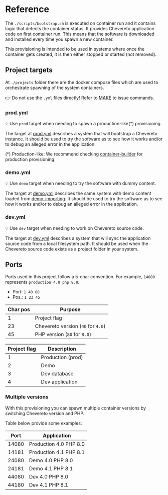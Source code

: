 # Reference

The `./scripts/bootstrap.sh` is executed on container run and it contains logic that detects the container status. It provides Chevereto application code on first container run. This means that the software is downloaded and installed every time you spawn a new container.

This provisioning is intended to be used in systems where once the container gets created, it is then either stopped or started (not removed).

## Project targets

At `./projects` folder there are the docker compose files which are used to orchestrate spawning of the system containers.

👉 Do not use the `.yml` files directly! Refer to [MAKE](MAKE.md) to issue commands.

### prod.yml

💡 Use `prod` target when needing to spawn a production-like(*) provisioning.

The target at [prod.yml](../projects/prod.yml) describes a system that will bootstrap a Chevereto instance. It should be used to try the software as to see how it works and/or to debug an alleged error in the application.

(*) Production-like: We recommend checking [container-builder](https://github.com/chevereto/container-builder) for production provisioning.

### demo.yml

💡 Use `demo` target when needing to try the software with dummy content.

The target at [demo.yml](../projects/demo.yml) describes the same system  with demo content loaded from [demo-importing](https://github.com/chevereto/demo-importing). It should be used to try the software as to see how it works and/or to debug an alleged error in the application.

### dev.yml

💡 Use `dev` target when needing to work on Chevereto source code.

The target at [dev.yml](../projects/dev.yml) describes a system that will sync the application source code from a local filesystem path. It should be used when the Chevereto source code exists as a project folder in your system.

## Ports

Ports used in this project follow a 5-char convention. For example, `14080` represents `production 4.0 php 8.0`.

* Port: `1 40 80`
* Pos.: `1 23 45`

| Char pos | Purpose                            |
| -------- | ---------------------------------- |
| 1        | Project flag                       |
| 23       | Chevereto version (`40` for `4.0`) |
| 45       | PHP version (`80` for `8.0`)       |

| Project flag | Description       |
| ------------ | ----------------- |
| 1            | Production (prod) |
| 2            | Demo              |
| 3            | Dev database      |
| 4            | Dev application   |

### Multiple versions

With this provisioning you can spawn multiple container versions by switching Chevereto version and PHP.

Table below provide some examples:

| Port  | Application            |
| ----- | ---------------------- |
| 14080 | Production 4.0 PHP 8.0 |
| 14181 | Production 4.1 PHP 8.1 |
| 24080 | Demo 4.0 PHP 8.0       |
| 24181 | Demo 4.1 PHP 8.1       |
| 44080 | Dev 4.0 PHP 8.0        |
| 44180 | Dev 4.1 PHP 8.1        |
